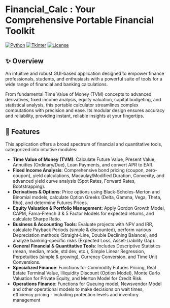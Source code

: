 # Financial_Calc :  Your Comprehensive Portable Financial Toolkit

[![Python](https://img.shields.io/badge/Python-3.8%2B-blue.svg)](https://www.python.org/)
[![Tkinter](https://img.shields.io/badge/GUI-Tkinter-green.svg)](https://docs.python.org/3/library/tkinter.html)
[![License](https://img.shields.io/badge/License-MIT-yellow.svg)](LICENSE)

## ✨ Overview

An intuitive and robust GUI-based application designed to empower finance professionals, students, and enthusiasts with a powerful suite of tools for a wide range of financial and banking calculations.

From fundamental Time Value of Money (TVM) concepts to advanced derivatives, fixed income analysis, equity valuation, capital budgeting, and statistical analysis, this portable calculator streamlines complex computations with precision and ease. Its modular design ensures accuracy and reliability, providing instant, reliable insights at your fingertips.

## 🚀 Features

This application offers a broad spectrum of financial and quantitative tools, categorized into intuitive modules:

* **Time Value of Money (TVM)**: Calculate Future Value, Present Value, Annuities (Ordinary/Due), Loan Payments, and convert APR to EAR.
* **Fixed Income Analysis**: Comprehensive bond pricing (coupon, zero-coupon), yield calculations, Macaulay/Modified Duration, Convexity, and advanced yield curve analysis (Spot Rates, Forward Rates, Bootstrapping).
* **Derivatives & Options**: Price options using Black-Scholes-Merton and Binomial models, calculate Option Greeks (Delta, Gamma, Vega, Theta, Rho), and determine Futures Prices.
* **Equity Valuation & Portfolio Management**: Apply Gordon Growth Model, CAPM, Fama-French 3 & 5 Factor Models for expected returns, and calculate Sharpe Ratio.
* **Business & Accounting Tools**: Evaluate projects with NPV and IRR, calculate Payback Periods (simple & discounted), perform various Depreciation methods (Straight-Line, Double Declining Balance), and analyze banking-specific risks (Expected Loss, Asset-Liability Gap).
* **General Financial & Quantitative Tools**: Includes Descriptive Statistics (mean, median, mode, std dev, etc.), Simple Linear Regression, Perpetuities (simple & growing), Currency Conversion, and Time Unit Conversions.
* **Specialized Finance**: Functions for Commodity Futures Pricing, Real Estate Terminal Value, Illiquidity Discount (Option Model), Monte Carlo Valuation for Private Equity, and Merton Model for Credit Risk.
* **Operations Finance**: Functions for Queuing model, Newsvendor Model and other operational models to make decisions on wait times, efficiency pricing - including protection levels and inventory management
